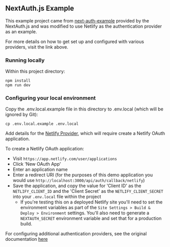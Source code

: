 ## NextAuth.js Example

This example project came from [next-auth-example](https://github.com/nextauthjs/next-auth-example) provided by the NextAuth.js and was modified to use Netlify as the authentication provider as an example.

For more details on how to get set up and configured with various providers, visit the link above.

### Running locally

Within this project directory:

```
npm install
npm run dev
```

### Configuring your local environment

Copy the .env.local.example file in this directory to .env.local (which will be ignored by Git):

```
cp .env.local.example .env.local
```

Add details for the [Netlify Provider](https://next-auth.js.org/providers/netlify), which will require create a Netlify OAuth application.

To create a Netlify OAuth application:

- Visit `https://app.netlify.com/user/applications`
- Click 'New OAuth App'
- Enter an application name
- Enter a redirect URI (for the purposes of this demo application you would use `http://localhost:3000/api/auth/callback/netlify`)
- Save the application, and copy the value for 'Client ID' as the `NETLIFY_CLIENT_ID` and the 'Client Secret' as the `NETLIFY_CLIENT_SECRET` into your `.env.local` file within the project
  - If you're testing this on a deployed Netlify site you'll need to set the environment variables as part of the `Site Settings > Build & Deploy > Environment` settings. You'll also need to generate a `NEXTAUTH_SECRET` environment variable and set that for a production build.

For configuring additional authentication providers, see the original documentation [here](https://github.com/nextauthjs/next-auth-example#3-configure-authentication-providers)
